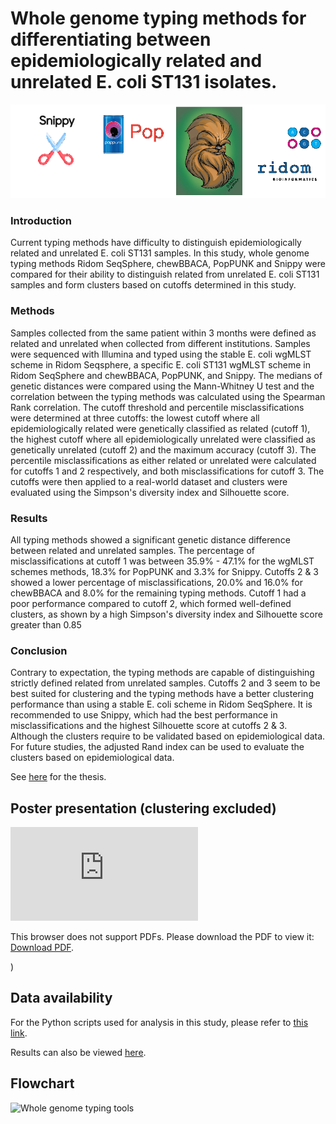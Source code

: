 # Whole genome typing methods for differentiating between epidemiologically related and unrelated E. coli ST131 isolates.
![Whole genome typing tools](/git_icon.png "Whole genome typing tools icons")

### Introduction 

Current typing methods have difficulty to distinguish epidemiologically related and unrelated E. coli 
ST131 samples. In this study, whole genome typing methods Ridom SeqSphere, chewBBACA, 
PopPUNK and Snippy were compared for their ability to distinguish related from unrelated E. coli
ST131 samples and form clusters based on cutoffs determined in this study.

### Methods 

Samples collected from the same patient within 3 months were defined as related and unrelated 
when collected from different institutions. Samples were sequenced with Illumina and typed using 
the stable E. coli wgMLST scheme in Ridom Seqsphere, a specific E. coli ST131 wgMLST scheme in
Ridom SeqSphere and chewBBACA, PopPUNK, and Snippy. The medians of genetic distances were 
compared using the Mann-Whitney U test and the correlation between the typing methods was
calculated using the Spearman Rank correlation. The cutoff threshold and percentile 
misclassifications were determined at three cutoffs: the lowest cutoff where all epidemiologically 
related were genetically classified as related (cutoff 1), the highest cutoff where all epidemiologically 
unrelated were classified as genetically unrelated (cutoff 2) and the maximum accuracy (cutoff 3).
The percentile misclassifications as either related or unrelated were calculated for cutoffs 1 and 2 
respectively, and both misclassifications for cutoff 3. The cutoffs were then applied to a real-world 
dataset and clusters were evaluated using the Simpson's diversity index and Silhouette score.

### Results 

All typing methods showed a significant genetic distance difference between related and unrelated 
samples. The percentage of misclassifications at cutoff 1 was between 35.9% - 47.1% for the 
wgMLST schemes methods, 18.3% for PopPUNK and 3.3% for Snippy. Cutoffs 2 & 3 showed a lower
percentage of misclassifications, 20.0% and 16.0% for chewBBACA and 8.0% for the remaining typing 
methods. Cutoff 1 had a poor performance compared to cutoff 2, which formed well-defined 
clusters, as shown by a high Simpson's diversity index and Silhouette score greater than 0.85

### Conclusion 
Contrary to expectation, the typing methods are capable of distinguishing strictly defined related 
from unrelated samples. Cutoffs 2 and 3 seem to be best suited for clustering and the typing 
methods have a better clustering performance than using a stable E. coli scheme in Ridom 
SeqSphere. It is recommended to use Snippy, which had the best performance in misclassifications 
and the highest Silhouette score at cutoffs 2 & 3. Although the clusters require to be validated based 
on epidemiological data. For future studies, the adjusted Rand index can be used to evaluate the 
clusters based on epidemiological data.

See <a href="https://github.com/Freekdek/E_coli_ST131_Bsc_thesis/blob/main/Afstudeerverslag Freek de Kreek Microvida.pdf">here</a> for the thesis.


## Poster presentation (clustering excluded)
<object data="https://github.com/Freekdek/E_coli_ST131_Bsc_thesis/blob/main/Poster_Presentation_Freek_de_Kreek.pdf" width="700px" height="700px">
    <embed src="https://github.com/Freekdek/E_coli_ST131_Bsc_thesis/blob/main/Poster_Presentation_Freek_de_Kreek.pdf.pdf">
        <p>This browser does not support PDFs. Please download the PDF to view it: <a href="https://github.com/Freekdek/E_coli_ST131_Bsc_thesis/blob/main/Poster_Presentation_Freek_de_Kreek.pdf">Download PDF</a>.</p>
    </embed>
</object>)

## Data availability
For the Python scripts used for analysis in this study, please refer to <a href="https://github.com/Freekdek/E_coli_ST131_Bsc_thesis/blob/main/scripts/">this link</a>.

Results can also be viewed <a href="https://github.com/Freekdek/E_coli_ST131_Bsc_thesis/blob/main/results/">here</a>.

## Flowchart
![Whole genome typing tools](/flowchart_eind.drawio.svg.png "Flowchart E coli ST131")
